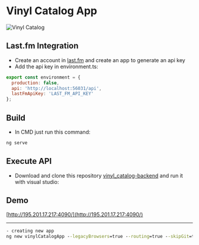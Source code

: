 # Vinyl Catalog App

![Vinyl Catalog](https://user-images.githubusercontent.com/1715022/89718994-6b2bc900-d989-11ea-9092-089c6f7868ea.gif)

## Last.fm Integration
- Create an account in [last.fm](https://www.last.fm/api/) and create an app to generate an api key
- Add the api key in environment.ts:

```javascript
export const environment = {
  production: false,
  api: 'http://localhost:56031/api',
  lastFmApiKey: 'LAST_FM_API_KEY'
};
```

## Build
- In CMD just run this command:

```bash
ng serve
```

## Execute API
- Download and clone this repository [vinyl_catalog-backend](https://github.com/NESTicle/vinyl_catalog-backend) and run it with visual studio:

## Demo
[http://195.201.17.217:4090/](http://195.201.17.217:4090/)

---

```cmd
- creating new app
ng new vinylCatalogApp --legacyBrowsers=true --routing=true --skipGit=true --skipTests=true --style=scss --verbose=true
```
